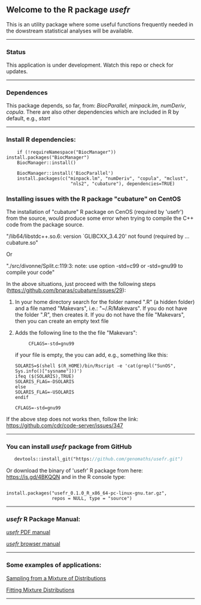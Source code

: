 ## Welcome to the R package _usefr_

This is an utility package where some useful functions frequently needed in the dowstream statistical analyses will be available.

------------
### Status

   This application is under development. Watch this repo or check for updates.

------------
### Dependences

This package depends, so far, from: _BiocParallel_, _minpack.lm_, _numDeriv_, _copula_. There are also other dependencies which are included in R by default, e.g., _start_


------------
### Install R dependencies:

```install
    if (!requireNamespace("BiocManager")) install.packages("BiocManager")
    BiocManager::install()
    
    BiocManager::install('BiocParallel')
    install.packages(c("minpack.lm", "numDeriv", "copula", "mclust",
                        "nls2", "cubature"), dependencies=TRUE)
```

### Installing issues with the R package "cubature" on CentOS

The installation of "cubature" R package on CenOS (required by 'usefr') from 
the source, would produce some error when trying to compile the C++ code from
the package source. 

"/lib64/libstdc++.so.6: version `GLIBCXX_3.4.20' not found (required by ...
cubature.so"

Or

"./src/divonne/Split.c:119:3: note: use option -std=c99 or -std=gnu99 to compile your code"

In the above situations, just proceed with the following steps (<https://github.com/bnaras/cubature/issues/29>):
  
  1. In your home directory search for the folder named ".R" (a hidden folder) and a file named "Makevars", i.e.: "~/.R/Makevars".
     If you do not have the folder ".R", then creates it. If you do not have the file "Makevars", 
     then you can create an empty text file 
     
  2. Adds the following line to the the file "Makevars":
  
     ```
          CFLAGS=-std=gnu99
     ```
  
     if your file is empty, the you can add, e.g., something like this:
  
     ```
     SOLARIS=$(shell $(R_HOME)/bin/Rscript -e 'cat(grepl("SunOS", Sys.info()["sysname"]))')
     ifeq ($(SOLARIS),TRUE)
     SOLARIS_FLAG=-DSOLARIS
     else
     SOLARIS_FLAG=-USOLARIS
     endif
     
     CFLAGS=-std=gnu99
     
     ```

If the above step does not works then,  follow the link: <https://github.com/cdr/code-server/issues/347>

------------

### You can install _*usefr*_ package from GitHub

```install.p
   devtools::install_git("https://github.com/genomaths/usefr.git")

```

Or download the binary of 'usefr' R package from here: <https://is.gd/4BKQQN>
and in the R console type:

```install.usefr

install.packages("usefr_0.1.0_R_x86_64-pc-linux-gnu.tar.gz", 
                 repos = NULL, type = "source")

```

------------
### _usefr_ R Package Manual:

<a href="https://github.com/genomaths/usefr/blob/master/usefr.pdf" target="_blank">_usefr_ PDF manual</a>


<a href="https://genomaths.github.io/usefr_manual/usefr_manual.html" target="_blank">_usefr_ browser manual</a>

------------

### Some examples of applications:
<a href="https://genomaths.com/stats/sampling-from-a-mixture-of-distributions/">Sampling from a Mixture of Distributions</a>


<a href="https://genomaths.com/stats/non-linear-fit-of-mixture-distributions/">Fitting Mixture Distributions</a>


------------



